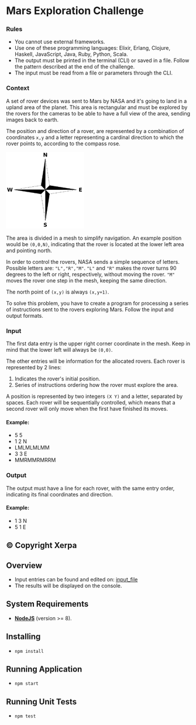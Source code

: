 # Mars Exploration Challenge

### Rules
* You cannot use external frameworks.
* Use one of these programming languages: Elixir, Erlang, Clojure, Haskell, JavaScript, Java, Ruby, Python, Scala.
* The output must be printed in the terminal (CLI) or saved in a file. Follow the pattern described at the end of the challenge.
* The input must be read from a file or parameters through the CLI.


### Context

A set of rover devices was sent to Mars by NASA and it's going to land in a upland area of the planet. This area is rectangular and must be explored by the rovers for the cameras to be able to have a full view of the area, sending images back to earth.

The position and direction of a rover, are represented by a combination of coordinates `x,y` and a letter representing a cardinal direction to which the rover points to, according to the compass rose.

![Compass Rose](./img/compass_rose.png)

The area is divided in a mesh to simplify navigation. An example position would be `(0,0,N)`, indicating that the rover is located at the lower left area and pointing north.

In order to control the rovers, NASA sends a simple sequence of letters. Possible letters are: `"L","R","M"`. `"L"` and `"R"` makes the rover turns 90 degrees to the left or right, respectively, without moving the rover. `"M"` moves the rover one step in the mesh, keeping the same direction.

The north point of `(x,y)` is always `(x,y+1)`.

To solve this problem, you have to create a program for processing a series of instructions sent to the rovers exploring Mars. Follow the input and output formats.

### Input

The first data entry is the upper right corner coordinate in the mesh. Keep in mind that the lower left will always be `(0,0)`.

The other entries will be information for the allocated rovers. Each rover is represented by 2 lines:

1. Indicates the rover's initial position.
2. Series of instructions ordering how the rover must explore the area.

A position is represented by two integers `(X Y)` and a letter, separated by spaces. Each rover will be sequentially controlled, which means that a second rover will only move when the first have finished its moves.

#### Example:

* 5 5
* 1 2 N
* LMLMLMLMM
* 3 3 E
* MMRMMRMRRM

### Output

The output must have a line for each rover, with the same entry order, indicating its final coordinates and direction.

#### Example:
* 1 3 N
* 5 1 E

:copyright: Copyright Xerpa
---

## Overview
* Input entries can be found and edited on:
[input_file](/src/doc/input.txt)
* The results will be displayed on the console.

## System Requirements
* **[NodeJS](https://nodejs.org/en/)** (version >= 8).

## Installing
* ```npm install```

## Running Application
* ```npm start```

## Running Unit Tests
* ```npm test```

